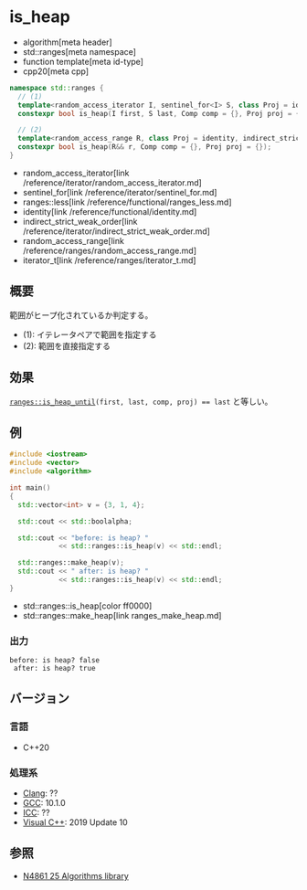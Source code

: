 # is_heap
* algorithm[meta header]
* std::ranges[meta namespace]
* function template[meta id-type]
* cpp20[meta cpp]

```cpp
namespace std::ranges {
  // (1)
  template<random_access_iterator I, sentinel_for<I> S, class Proj = identity, indirect_strict_weak_order<projected<I, Proj>> Comp = ranges::less>
  constexpr bool is_heap(I first, S last, Comp comp = {}, Proj proj = {});

  // (2)
  template<random_access_range R, class Proj = identity, indirect_strict_weak_order<projected<iterator_t<R>, Proj>> Comp = ranges::less>
  constexpr bool is_heap(R&& r, Comp comp = {}, Proj proj = {});
}
```
* random_access_iterator[link /reference/iterator/random_access_iterator.md]
* sentinel_for[link /reference/iterator/sentinel_for.md]
* ranges::less[link /reference/functional/ranges_less.md]
* identity[link /reference/functional/identity.md]
* indirect_strict_weak_order[link /reference/iterator/indirect_strict_weak_order.md]
* random_access_range[link /reference/ranges/random_access_range.md]
* iterator_t[link /reference/ranges/iterator_t.md]

## 概要
範囲がヒープ化されているか判定する。

* (1): イテレータペアで範囲を指定する
* (2): 範囲を直接指定する


## 効果
[`ranges::is_heap_until`](ranges_is_heap_until.md)`(first, last, comp, proj) == last` と等しい。


## 例
```cpp example
#include <iostream>
#include <vector>
#include <algorithm>

int main()
{
  std::vector<int> v = {3, 1, 4};

  std::cout << std::boolalpha;

  std::cout << "before: is heap? "
            << std::ranges::is_heap(v) << std::endl;

  std::ranges::make_heap(v);
  std::cout << " after: is heap? "
            << std::ranges::is_heap(v) << std::endl;
}
```
* std::ranges::is_heap[color ff0000]
* std::ranges::make_heap[link ranges_make_heap.md]

### 出力
```
before: is heap? false
 after: is heap? true
```

## バージョン
### 言語
- C++20

### 処理系
- [Clang](/implementation.md#clang): ??
- [GCC](/implementation.md#gcc): 10.1.0
- [ICC](/implementation.md#icc): ??
- [Visual C++](/implementation.md#visual_cpp): 2019 Update 10

## 参照
- [N4861 25 Algorithms library](https://timsong-cpp.github.io/cppwp/n4861/algorithms)

